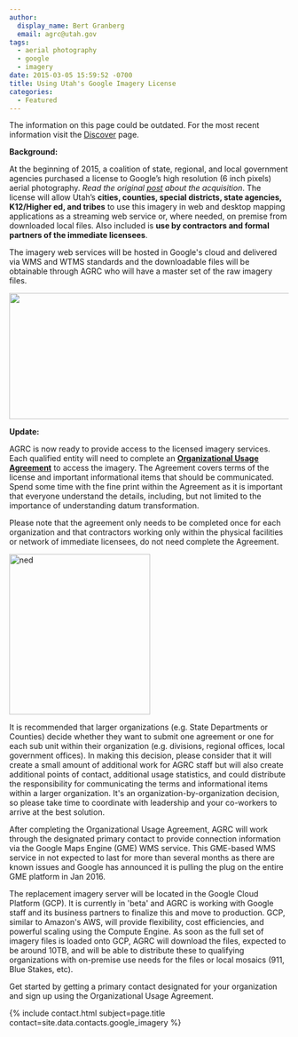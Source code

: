 ```yaml
---
author:
  display_name: Bert Granberg
  email: agrc@utah.gov
tags:
  - aerial photography
  - google
  - imagery
date: 2015-03-05 15:59:52 -0700
title: Using Utah's Google Imagery License
categories:
  - Featured
---
```


<div class="grid pop">
  <p class="text-center">The information on this page could be outdated. For the most recent information visit the <a href="{{ "/discover/" | prepend: site.baseurl }}">Discover</a> page.</p>
</div>

<p><strong>Background:</strong>
</p>
<p>At the beginning of 2015, a coalition of state, regional, and local government agencies purchased a license to Google’s high resolution (6 inch pixels) aerial photography. <em>Read the original <a href="{{site.baseurl}}{% post_url 2015-02-02-utah-acquires-high-resolution-aerial-photography-license %}">post</a> about the acquisition</em>. The license will allow Utah’s <strong>cities, counties, special districts, state agencies, K12/Higher ed, and tribes</strong> to use this imagery in web and desktop mapping  applications as a streaming web service or, where needed, on premise from downloaded local files. Also included is <strong>use by contractors and formal partners of the immediate licensees</strong>.</p>
<p>The imagery web services will be hosted in Google's cloud and delivered via WMS and WTMS standards and the downloadable files will be obtainable through AGRC who will have a master set of the raw imagery files.</p>
<p><a href="{{ "/downloads/Diverging-Diamond-Interchange-Google-Imagery.png" | prepend: site.baseurl }}"><img src="{{ "/images/Diverging-Diamond-Interchange-Google-Imagery-800x227.png" | prepend: site.baseurl }}" alt="" title="Click to enlarge" width="800" height="227" class="" /></a>
</p>
<p><strong>Update:</strong>
</p>
<p>AGRC is now ready to provide access to the licensed imagery services. Each qualified entity will need to complete an <a href="https://docs.google.com/a/utah.gov/forms/d/18FnT2fdg7nrA9xZYKUYV5UvxG0GO9w9DNFfeNG1D4TU/viewform"><strong>Organizational Usage Agreement</strong></a> to access the imagery. The Agreement covers terms of the license and important informational items that should be communicated. Spend some time with the fine print within the Agreement as it is important that everyone understand the details, including, but not limited to the importance of understanding datum transformation.
</p>
<p>Please note that the agreement only needs to be completed once for each organization and that contractors working only within the physical facilities or network of immediate licensees, do not need complete the Agreement.
</p>
<p><a  title="911flyer" href="https://docs.google.com/a/utah.gov/forms/d/18FnT2fdg7nrA9xZYKUYV5UvxG0GO9w9DNFfeNG1D4TU/viewform"><img class="inline-text-left" style="border: 0px solid black;" src="{{ "/images/googleusageagreement.png" | prepend: site.baseurl }}" alt="ned" width="254" height="289" /></a></p>
<p>It is recommended that larger organizations (e.g. State Departments or Counties) decide whether they want to submit one agreement or one for each sub unit within their organization (e.g. divisions, regional offices, local government offices). In making this decision, please consider that it will create a small amount of additional work for AGRC staff but will also create additional points of contact, additional usage statistics, and could distribute the responsibility for communicating the terms and informational items within a larger organization. It's an organization-by-organization decision, so please take time to coordinate with leadership and your co-workers to arrive at the best solution.
</p>
<p>After completing the Organizational Usage Agreement, AGRC will work through the designated primary contact to provide connection information via the Google Maps Engine (GME) WMS service. This GME-based WMS service in not expected to last for more than several months as there are known issues and Google has announced it is pulling the plug on the entire GME platform in Jan 2016.</p>
<p>The replacement imagery server will be located in the Google Cloud Platform (GCP). It is currently in 'beta' and AGRC is working with Google staff and its business partners to finalize this and move to production. GCP, similar to Amazon's AWS, will provide flexibility, cost efficiencies, and powerful scaling using the Compute Engine. As soon as the full set of imagery files is loaded onto GCP, AGRC will download the files, expected to be around 10TB, and will be able to distribute these to qualifying organizations with on-premise use needs for the files or local mosaics (911, Blue Stakes, etc).
</p>
<p>Get started by getting a primary contact designated for your organization and sign up using the Organizational Usage Agreement.
</p>
<p>{% include contact.html subject=page.title contact=site.data.contacts.google_imagery %}</p>
